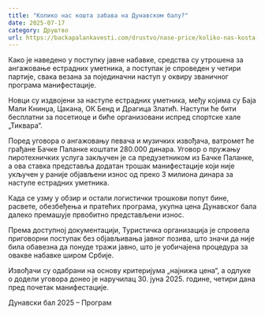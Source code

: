 ```yaml
---
title: "Колико нас кошта забава на Дунавском балу?"
date: 2025-07-17
category: Друштво
url: https://backapalankavesti.com/drustvo/nase-price/koliko-nas-kosta-zabava-na-dunavskom-balu/
---
```


Како је наведено у поступку јавне набавке, средства су утрошена за ангажовање естрадних уметника, а поступак је спроведен у четири партије, свака везана за појединачни наступ у оквиру званичног програма манифестације.

Новци су издвојени за наступе естрадних уметника, међу којима су Баја Мали Книнџа, Цакана, ОК Бенд и Драгица Златић. Наступи ће бити бесплатни за посетиоце и биће организовани испред спортске хале „Тиквара“.

Поред уговора о ангажовању певача и музичких извођача, ватромет ће грађане Бачке Паланке коштати 280.000 динара. Уговор о пружању пиротехничких услуга закључен је са предузетником из Бачке Паланке, а ова ставка представља додатан трошак манифестације који није укључен у раније објављени износ од преко 3 милиона динара за наступе естрадних уметника.

Када се узму у обзир и остали логистички трошкови попут бине, расвете, обезбеђења и пратећих програма, укупна цена Дунавског бала далеко премашује првобитно представљени износ.

Према доступној документацији, Туристичка организација је спровела приговорни поступак без објављивања јавног позива, што значи да није била обавезна да понуде тражи јавно, што је уобичајена процедура за овакве набавке широм Србије.

Извођачи су одабрани на основу критеријума „најнижа цена“, а одлуке о додели уговора донео је наручилац 30. јуна 2025. године, четири дана пред почетак манифестације.

Дунавски бал 2025 – Програм
